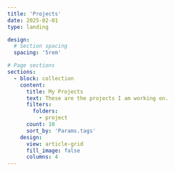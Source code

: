 ```yaml
---
title: 'Projects'
date: 2025-02-01
type: landing

design:
  # Section spacing
  spacing: '5rem'

# Page sections
sections:
  - block: collection
    content:
      title: My Projects
      text: These are the projects I am working on.
      filters:
        folders:
          - project
      count: 10
      sort_by: 'Params.tags'
    design:
      view: article-grid
      fill_image: false
      columns: 4
---
```

